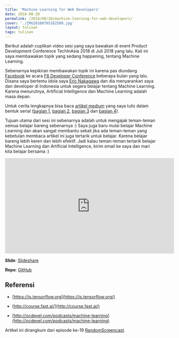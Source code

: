 ```yaml
---
title: 'Machine Learning for Web Developers'
date: 2018-08-20
permalink: /2018/08/20/machine-learning-for-web-developers/
cover: './IMG20180705162500.jpg'
layout: tulisan
tags: tulisan
---
```


Berikut adalah cuplikan video sesi yang saya bawakan di event Product Development Conference TechInAsia 2018 di Juli 2018 yang lalu. Kali ini saya membawakan topik yang sedang happening, tentang Machine Learning.

Sebenarnya kepikiran membawakan topik ini karena pas diundang [Facebook](https://www.facebook.com/rizafahmidotcom) ke acara [F8 Developer Conference](https://developers.facebook.com/videos) beberapa bulan yang lalu. Disana saya bertemu idola saya [Eric Nakagawa](https://twitter.com/ericnakagawa) dan dia menyarankan saya dan developer di Indonesia untuk segera belajar tentang Machine Learning. Karena menurutnya, Artificial Intelligence dan Machine Learning adalah masa depan.

Untuk cerita lengkapnya bisa baca [artikel medium](https://medium.com/@rizafahmi22/f8-silicon-valley-trip-day-1-4b501b0bfd8a) yang saya tulis dalam bentuk serial ([bagian 1](https://medium.com/@rizafahmi22/f8-san-jose-trip-day-0-c716ed119bc5), [bagian 2](https://medium.com/@rizafahmi22/f8-silicon-valley-trip-day-1-4b501b0bfd8a), [bagian 3](https://medium.com/@rizafahmi22/f8-silicon-valley-day-2-5081ba3d2b16) dan [bagian 4](https://medium.com/@rizafahmi22/f8-silicon-valley-trip-day-3-4-159f256fe2b8)).

Tujuan utama dari sesi ini sebenarnya adalah untuk mengajak teman-teman semua belajar bareng sebenarnya :) Saya juga baru mulai belajar Machine Learning dan akan sangat membantu sekali jika ada teman-teman yang kebetulan membaca artikel ini juga tertarik untuk belajar. Karena belajar bareng lebih keren dan lebih efektif. Jadi kalau teman-teman tertarik belajar Machine Learning dan Artificial Intelligence, kirim email ke saya dan mari kita belajar bersama :)

<center><iframe width="560" height="315" src="https://www.youtube.com/embed/uOprsF1ri6k" frameborder="0" allowfullscreen></iframe></center>

**Slide**: [Slideshare](https://www.slideshare.net/rizafahmi/machine-learning-for-web-developers)

**Repo**: [GitHub](https://github.com/rizafahmi/simple-predict-tfjs-vanilla)

## Referensi

- [https://js.tensorflow.org](https://js.tensorflow.org/)

- [http://course.fast.ai/](http://course.fast.ai/)

- [http://ocdevel.com/podcasts/machine-learning](http://ocdevel.com/podcasts/machine-learning)

Artikel ini dirangkum dari episode ke-19 [RandomScreencast](https://randomscreencast.com/19-ml-for-webdevs).
